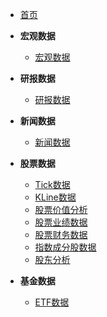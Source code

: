 - [首页]()

* **宏观数据**
  * [宏观数据](macro/macro.md)
  
* **研报数据**
  * [研报数据](reports/reports.md)

* **新闻数据**
  * [新闻数据](news/news.md)

* **股票数据**
  * [Tick数据](stock/tick)
  * [KLine数据](stock/KLine)
  * [股票价值分析](stock/valuation)
  * [股票业绩数据](stock/performance)
  * [股票财务数据](stock/financial)
  * [指数成分股数据](stock/index)
  * [股东分析](stock/holder)

* **基金数据**
  * [ETF数据](etf/etf)

